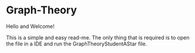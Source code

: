 # Graph-Theory
Hello and Welcome! 

This is a simple and easy read-me. The only thing that is required is to open the file in a IDE and run the GraphTheoryStudentAStar file. 
